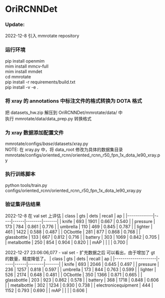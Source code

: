 # OriRCNNDet

### Update:
2022-12-8 引入 mmrotate repository


### 运行环境
pip install openmim  
mim install mmcv-full  
mim install mmdet  
cd mmrotate  
pip install -r requirements/build.txt  
pip install -v -e .  


### 将 xray 的 annotations 中标注文件的格式转换为 DOTA 格式  
把 datasets_hw.zip 解压到 OriRCNNDet/mmrotate/data/ 中  
执行 mmrotate/data/data_prep.py 转换格式  


### 为 xray 数据添加配置文件  
mmrotate/configs/_base_/datasets/xray.py   
NOTE: 在 xray.py 中，将 data_root 修改为具体的数据集目录  
mmrotate/configs/oriented_rcnn/oriented_rcnn_r50_fpn_1x_dota_le90_xray.py   


### 执行训练脚本
python tools/train.py  configs/oriented_rcnn/oriented_rcnn_r50_fpn_1x_dota_le90_xray.py  


### 验证集评估结果
2022-12-8 在 val set 上评估
| class       | gts | dets | recall | ap    |
|-------------|-----|------|--------|-------|
| knife       | 693 | 1901 | 0.667  | 0.540 |
| pressure    | 173 | 784  | 0.861  | 0.776 |
| umbrella    | 110 | 469  | 0.845  | 0.787 |
| lighter     | 461 | 1422 | 0.588  | 0.487 |
| OCbottle    | 281 | 877  | 0.868  | 0.768 |
| glassbottle | 133 | 667  | 0.812  | 0.716 |
| battery     | 303 | 1069 | 0.842  | 0.705 |
| metalbottle | 250 | 854  | 0.904  | 0.820 |
| mAP         |     |      |        | 0.700 |

2022-12-27 23:06:06,077 - val set - 扩充数据之后
可以看出，由于增加了 gt 的数量，精度降低了。
| class               | gts | dets | recall | ap    |
|---------------------|-----|------|--------|-------|
| knife               | 693 | 2046 | 0.645  | 0.497 |
| pressure            | 236 | 1257 | 0.818  | 0.597 |
| umbrella            | 173 | 844  | 0.763  | 0.599 |
| lighter             | 526 | 2174 | 0.648  | 0.481 |
| OCbottle            | 350 | 1366 | 0.871  | 0.665 |
| glassbottle         | 203 | 923  | 0.862  | 0.578 |
| battery             | 368 | 1718 | 0.848  | 0.606 |
| metalbottle         | 302 | 1234 | 0.930  | 0.738 |
| electronicequipment | 444 | 1152 | 0.793  | 0.690 |
| mAP                 |     |      |        | 0.606 |
